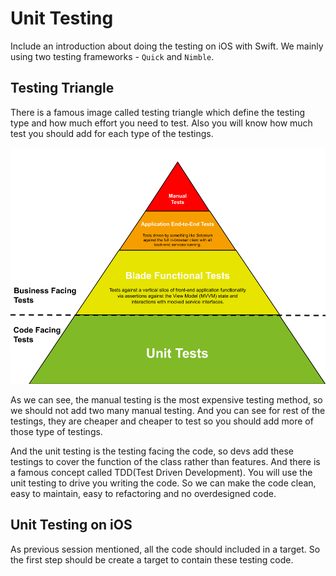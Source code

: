 # Unit Testing

Include an introduction about doing the testing on iOS with Swift. We mainly using two testing frameworks - `Quick` and `Nimble`.

## Testing Triangle

There is a famous image called testing triangle which define the testing type and how much effort you need to test. Also you will know how much test you should add for each type of the testings.

<img src="./images/00-testing-testing-triangle.png" width=700>

As we can see, the manual testing is the most expensive testing method, so we should not add two many manual testing. And you can see for rest of the testings, they are cheaper and cheaper to test so you should add more of those type of testings.

And the unit testing is the testing facing the code, so devs add these testings to cover the function of the class rather than features. And there is a famous concept called TDD(Test Driven Development). You will use the unit testing to drive you writing the code. So we can make the code clean, easy to maintain, easy to refactoring and no overdesigned code.

## Unit Testing on iOS

As previous session mentioned, all the code should included in a target. So the first step should be create a target to contain these testing code.
